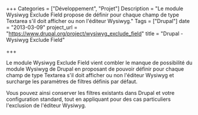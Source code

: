 +++
Categories = ["Développement", "Projet"]
Description = "Le module Wysiwyg Exclude Field propose de définir pour chaque champ de type Textarea s'il doit afficher ou non l'éditeur Wysiwyg."
Tags = ["Drupal"]
date = "2013-03-09"
project_url = "https://www.drupal.org/project/wysiwyg_exclude_field"
title = "Drupal - Wysiwyg Exclude Field"

+++

Le module Wysiwyg Exclude Field vient combler le manque de possibilité du module Wysiwyg de Drupal en proposant de pouvoir définir pour chaque champ de type Textarea s'il doit afficher ou non l'éditeur Wysiwyg et surcharge les paramètres de filtres définis par défaut.



Vous pouvez ainsi conserver les filtres existants dans Drupal et votre configuration standard, tout en appliquant pour des cas particuliers l'exclusion de l'éditeur Wysiwyg.
